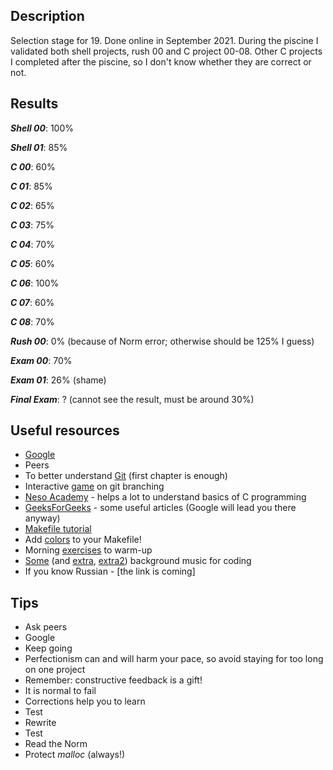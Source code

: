 ## **Description** 
Selection stage for 19. Done online in September 2021. During the piscine I validated both shell projects, rush 00 and C project 00-08. Other C projects I completed after the piscine, so I don't know whether they are correct or not.  

## **Results**
**_Shell 00_**: 100%

**_Shell 01_**: 85%

**_C 00_**: 60%

**_C 01_**: 85%

**_C 02_**: 65%

**_C 03_**:	75%

**_C 04_**: 70%

**_C 05_**: 60%

**_C 06_**: 100%

**_C 07_**:	60%

**_C 08_**:	70%

**_Rush 00_**: 0% (because of Norm error; otherwise should be 125% I guess)

**_Exam 00_**: 70%

**_Exam 01_**: 26% (shame)

**_Final Exam_**: ? (cannot see the result, must be around 30%)

## **Useful resources**
* [Google](https://youtu.be/dQw4w9WgXcQ)
* Peers
* To better understand [Git](https://git-scm.com/book/en/v2) (first chapter is enough)
* Interactive [game](https://learngitbranching.js.org/?locale=en_US) on git branching
* [Neso Academy](https://youtu.be/4OGMB4Fhh50) - helps a lot to understand basics of C programming
* [GeeksForGeeks](https://www.geeksforgeeks.org/) - some useful articles (Google will lead you there anyway)
* [Makefile tutorial](https://makefiletutorial.com/)
* Add [colors](https://gist.github.com/vratiu/9780109) to your Makefile! 
* Morning [exercises](https://youtu.be/ECxYJcnvyMw) to warm-up
* [Some](https://youtu.be/5qap5aO4i9A) (and [extra](https://youtu.be/KyHl1YQH7xI), [extra2](https://www.youtube.com/channel/UCXgxNzAgZ1GExhTW4X1mUrg)) background music for coding
* If you know Russian - [the link is coming]

## **Tips**
* Ask peers
* Google
* Keep going
* Perfectionism can and will harm your pace, so avoid staying for too long on one project 
* Remember: constructive feedback is a gift!
* It is normal to fail
* Corrections help you to learn
* Test
* Rewrite
* Test
* Read the Norm
* Protect _malloc_ (always!)
